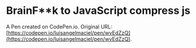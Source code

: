 # BrainF**k to JavaScript compress js

A Pen created on CodePen.io. Original URL: [https://codepen.io/luisangelmaciel/pen/wvEdZzQ](https://codepen.io/luisangelmaciel/pen/wvEdZzQ).

